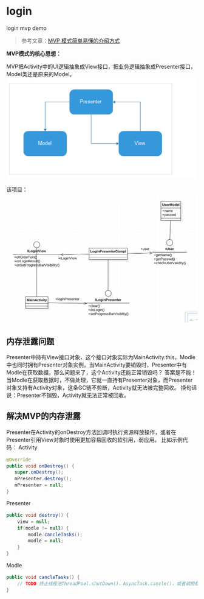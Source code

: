 # login
login mvp demo

> 参考文章：[MVP 模式简单易懂的介绍方式](http://kaedea.com/2015/10/11/android-mvp-pattern/)

**MVP模式的核心思想：**

MVP把Activity中的UI逻辑抽象成View接口，把业务逻辑抽象成Presenter接口，Model类还是原来的Model。
![MVP](./doc/mvp.png)

该项目：
![mvp_login_demo](./doc/mvp_login_demo.png)

## 内存泄露问题
Presenter中持有View接口对象，这个接口对象实际为MainActivity.this，Modle中也同时拥有Presenter对象实例，当MainActivity要销毁时，Presenter中有Modle在获取数据，那么问题来了，这个Activity还能正常销毁吗？ 
答案是不能！ 
当Modle在获取数据时，不做处理，它就一直持有Presenter对象，而Presenter对象又持有Activity对象，这条GC链不剪断，Activity就无法被完整回收。 
换句话说：Presenter不销毁，Activity就无法正常被回收。

## 解决MVP的内存泄露
Presenter在Activity的onDestroy方法回调时执行资源释放操作，或者在Presenter引用View对象时使用更加容易回收的软引用，弱应用。 
比如示例代码： 
Activity
```java
@Override
public void onDestroy() {
   super.onDestroy();
   mPresenter.destroy();
   mPresenter = null;
}
```

Presenter
```java
public void destroy() {
    view = null;
    if(modle != null) {
        modle.cancleTasks();
        modle = null;
    }
}
```

Modle
```java
public void cancleTasks() {
    // TODO 终止线程池ThreadPool.shutDown()，AsyncTask.cancle()，或者调用框架的取消任务api
}
```